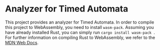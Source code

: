# Analyzer for Timed Automata

This project provides an analyzer for Timed Automata.
In order to compile this project to WebAssembly, you need to install `wasm-pack`.
Assuming you have already installed Rust, you can simply run `cargo install wasm-pack
`.
For further information on compiling Rust to WebAssembly, we refer to the [MDN Web Docs](https://developer.mozilla.org/en-US/docs/WebAssembly/Rust_to_Wasm).
